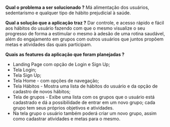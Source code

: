 **Qual o problema a ser solucionado ?**
Má alimentação dos usuários, sedentarismo e qualquer tipo de hábito prejudicial à saúde.

**Qual a solução que a aplicação traz ?**
Dar controle, e acesso rápido e fácil aos hábitos do usuário fazendo com que o mesmo visualize o seu progresso de forma a estimular o mesmo à adesão de uma rotina saudável, além do engajamento em grupos com outros usuários que juntos propõem metas e atividades das quais participam.

**Quais as features da aplicação que foram planejadas ?**
- Landing Page com opção de Login e Sign Up;
- Tela Login;
- Tela Sign Up;
- Tela Home - com opções de navegação;
- Tela Hábitos - Mostra uma lista de hábitos do usuário e da opção de cadastro de novos hábitos;
- Tela de grupos - Exibe uma lista com os grupos que o usuário está cadastrado e dá a possibilidade de entrar em um novo grupo; cada grupo tem seus próprios objetivos e atividades.
- Na tela grupo o usuário também poderá criar um novo grupo, assim como cadastrar atividades e metas para o mesmo.
